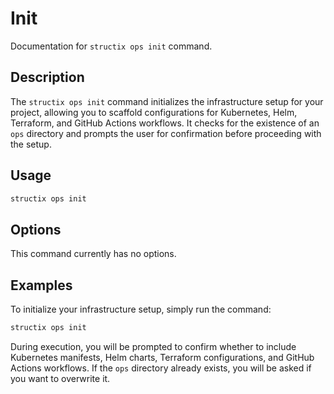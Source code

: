 # Init

Documentation for `structix ops init` command.

## Description

The `structix ops init` command initializes the infrastructure setup for your project, allowing you to scaffold configurations for Kubernetes, Helm, Terraform, and GitHub Actions workflows. It checks for the existence of an `ops` directory and prompts the user for confirmation before proceeding with the setup.

## Usage

```bash
structix ops init
```

## Options

This command currently has no options.

## Examples

To initialize your infrastructure setup, simply run the command:

```bash
structix ops init
```

During execution, you will be prompted to confirm whether to include Kubernetes manifests, Helm charts, Terraform configurations, and GitHub Actions workflows. If the `ops` directory already exists, you will be asked if you want to overwrite it.